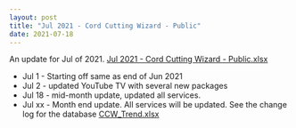 ```yaml
---
layout: post
title: "Jul 2021 - Cord Cutting Wizard - Public"
date: 2021-07-18
---
```

<p>An update for Jul of 2021. <a href="/Jul 2021 - Cord Cutting Wizard - Public.xlsx">Jul 2021 - Cord Cutting Wizard - Public.xlsx</a>
  <p>
    <ul>
      <li>Jul 1 - Starting off same as end of Jun 2021
      <li>Jul 2 - updated YouTube TV with several new packages
      <li>Jul 18 - mid-month update, updated all services. 
      <li>Jul xx - Month end update. All services will be updated. See the change log for the database <a href="/CCW_Trend.xlsx">CCW_Trend.xlsx</a>
